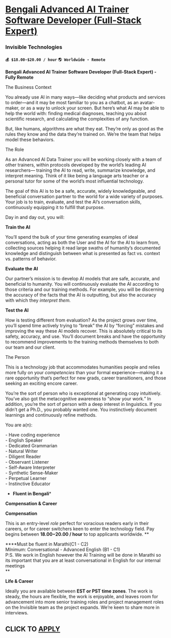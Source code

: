 # [Bengali Advanced AI Trainer Software Developer (Full-Stack Expert)](https://www.remotewlb.com/apply/bengali-advanced-ai-trainer-software-developer-full-stack-expert)  
### Invisible Technologies  
#### `💰 $18.00-$20.00 / hour` `🌎 Worldwide - Remote`  

**Bengali Advanced AI Trainer Software Developer (Full-Stack Expert) - Fully Remote**

The Business Context

You already use AI in many ways—like deciding what products and services to order—and it may be most familiar to you as a chatbot, as an avatar-maker, or as a way to unlock your screen. But here’s what AI may be able to help the world with: finding medical diagnoses, teaching you about scientific research, and calculating the complexities of any function.

But, like humans, algorithms are what they eat. They’re only as good as the rules they know and the data they’re trained on. We’re the team that helps model these behaviors.

The Role

As an Advanced AI Data Trainer you will be working closely with a team of other trainers, within protocols developed by the world’s leading AI researchers— training the AI to read, write, summarize knowledge, and interpret meaning. Think of it like being a language arts teacher or a personal tutor for some of the world’s most influential technology.

The goal of this AI is to be a safe, accurate, widely knowledgeable, and beneficial conversation partner to the world for a wide variety of purposes. Your job is to train, evaluate, and test the AI’s conversation skills, continuously equipping it to fulfill that purpose.

Day in and day out, you will:

**Train the AI**

You’ll spend the bulk of your time generating examples of ideal conversations, acting as both the User and the AI for the AI to learn from, collecting sources helping it read large swaths of humanity’s documented knowledge and distinguish between what is presented as fact vs. context vs. patterns of behavior.

**Evaluate the AI**

Our partner’s mission is to develop AI models that are safe, accurate, and beneficial to humanity. You will continuously evaluate the AI according to those criteria and our training methods. For example, you will be discerning the accuracy of the facts that the AI is outputting, but also the accuracy with which they _interpret them._

**Test the AI**

How is testing different from evaluation? As the project grows over time, you’ll spend time actively trying to “break” the AI by “forcing” mistakes and improving the way these AI models recover. This is absolutely critical to its safety, accuracy, and use. You’ll document breaks and have the opportunity to recommend improvements to the training methods themselves to both our team and our client.

The Person

This is a technology job that accommodates humanities people and relies more fully on your _competencies_ than your formal experience––making it a rare opportunity that’s perfect for new grads, career transitioners, and those seeking an exciting encore career.

You’re the sort of person who is exceptional at generating copy intuitively. You’ve also got the metacognitive awareness to “show your work.” In addition, you’re the sort of person with a deep interest in linguistics. If you didn’t get a Ph.D., you probably wanted one. You instinctively document learnings and continuously refine methods.

You are a(n):

\- Have coding experience  
\- English Speaker  
\- Dedicated Grammarian  
\- Natural Writer  
\- Diligent Reader  
\- Observant Listener  
\- Self-Aware Interpreter  
\- Synthetic Sense-Maker  
\- Perpetual Learner  
\- Instinctive Educator

  * **Fluent in Bengali***

**Compensation & Career**

**Compensation**

This is an entry-level _role_ perfect for voracious readers early in their careers, or for career switchers keen to enter the technology field. Pay begins between **$18.00-$20.00 / hour** to top applicants worldwide. **  
  
****Must be fluent in Marathi(C1 - C2)  
MInimum: Conversational - Advanced English (B1 - C1)  
P:S. We work in English however the AI Training will be done in Marathi so its important that you are at least conversational in English for our internal meetings  
**

**Life & Career**

Ideally you are available between **EST or PST time zones**. The work is steady, the hours are flexible, the work is enjoyable, and leaves room for advancement into more senior training roles and project management roles on the Invisible team as the project expands. We’re keen to share more in interviews.  
  
  

  
## CLICK TO [APPLY](https://www.remotewlb.com/apply/bengali-advanced-ai-trainer-software-developer-full-stack-expert)

